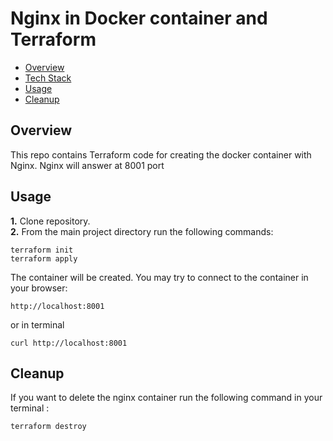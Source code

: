 # Nginx in Docker container and Terraform

   * [Overview](#overview)
   * [Tech Stack](#tech-stack)
   * [Usage](#usage)
   * [Cleanup](#cleanup)

## Overview

This repo contains Terraform code for creating the docker container with Nginx. Nginx will answer at 8001 port

  ## Usage

**1.** Clone repository.<br>
**2.** From the main project directory run the following commands:
```shell
terraform init 
terraform apply
```
The container will be created. 
You may try to connect to the container in your browser:
```shell
http://localhost:8001
```
or in terminal 
```shell
curl http://localhost:8001
```

## Cleanup
If you want to delete the nginx container run the following command in your terminal :

```shell
terraform destroy
```

